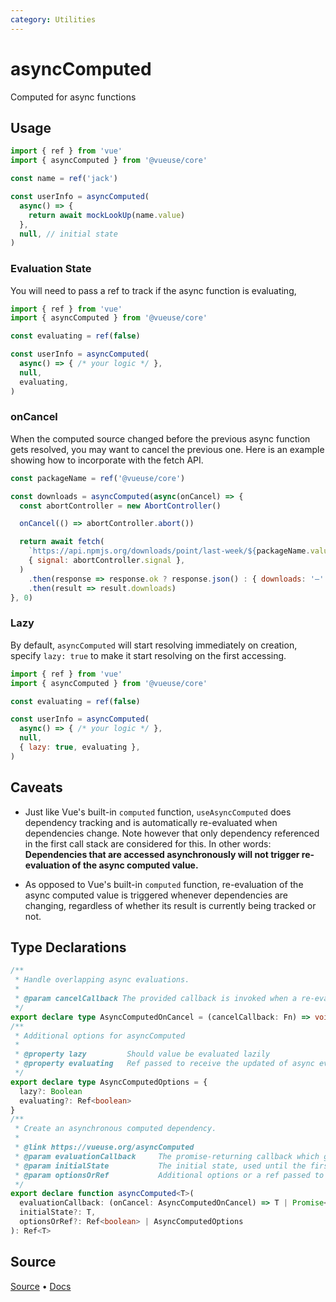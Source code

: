 ```yaml
---
category: Utilities
---
```


# asyncComputed

Computed for async functions

## Usage

```js
import { ref } from 'vue'
import { asyncComputed } from '@vueuse/core'

const name = ref('jack')

const userInfo = asyncComputed(
  async() => {
    return await mockLookUp(name.value)
  },
  null, // initial state
)
```

### Evaluation State

You will need to pass a ref to track if the async function is evaluating,

```js
import { ref } from 'vue'
import { asyncComputed } from '@vueuse/core'

const evaluating = ref(false)

const userInfo = asyncComputed(
  async() => { /* your logic */ },
  null,
  evaluating,
)
```

### onCancel

When the computed source changed before the previous async function gets resolved, you may want to cancel the previous one. Here is an example showing how to incorporate with the fetch API.

```js
const packageName = ref('@vueuse/core')

const downloads = asyncComputed(async(onCancel) => {
  const abortController = new AbortController()

  onCancel(() => abortController.abort())

  return await fetch(
    `https://api.npmjs.org/downloads/point/last-week/${packageName.value}`,
    { signal: abortController.signal },
  )
    .then(response => response.ok ? response.json() : { downloads: '—' })
    .then(result => result.downloads)
}, 0)
```

### Lazy

By default, `asyncComputed` will start resolving immediately on creation, specify `lazy: true` to make it start resolving on the first accessing.

```js
import { ref } from 'vue'
import { asyncComputed } from '@vueuse/core'

const evaluating = ref(false)

const userInfo = asyncComputed(
  async() => { /* your logic */ },
  null,
  { lazy: true, evaluating },
)
```

## Caveats

- Just like Vue's built-in `computed` function, `useAsyncComputed` does dependency tracking and is automatically re-evaluated when dependencies change. Note however that only dependency referenced in the first call stack are considered for this. In other words: **Dependencies that are accessed asynchronously will not trigger re-evaluation of the async computed value.**

- As opposed to Vue's built-in `computed` function, re-evaluation of the async computed value is triggered whenever dependencies are changing, regardless of whether its result is currently being tracked or not.


<!--FOOTER_STARTS-->
## Type Declarations

```typescript
/**
 * Handle overlapping async evaluations.
 *
 * @param cancelCallback The provided callback is invoked when a re-evaluation of the computed value is triggered before the previous one finished
 */
export declare type AsyncComputedOnCancel = (cancelCallback: Fn) => void
/**
 * Additional options for asyncComputed
 *
 * @property lazy         Should value be evaluated lazily
 * @property evaluating   Ref passed to receive the updated of async evaluation
 */
export declare type AsyncComputedOptions = {
  lazy?: Boolean
  evaluating?: Ref<boolean>
}
/**
 * Create an asynchronous computed dependency.
 *
 * @link https://vueuse.org/asyncComputed
 * @param evaluationCallback     The promise-returning callback which generates the computed value
 * @param initialState           The initial state, used until the first evaluation finishes
 * @param optionsOrRef           Additional options or a ref passed to receive the updates of the async evaluation
 */
export declare function asyncComputed<T>(
  evaluationCallback: (onCancel: AsyncComputedOnCancel) => T | Promise<T>,
  initialState?: T,
  optionsOrRef?: Ref<boolean> | AsyncComputedOptions
): Ref<T>
```

## Source

[Source](https://github.com/vueuse/vueuse/blob/main/packages/core/asyncComputed/index.ts) • [Docs](https://github.com/vueuse/vueuse/blob/main/packages/core/asyncComputed/index.md)


<!--FOOTER_ENDS-->

